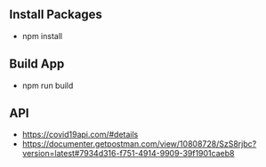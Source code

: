 
## Install Packages
- npm install

##  Build App
- npm run build

## API
- https://covid19api.com/#details
- https://documenter.getpostman.com/view/10808728/SzS8rjbc?version=latest#7934d316-f751-4914-9909-39f1901caeb8
